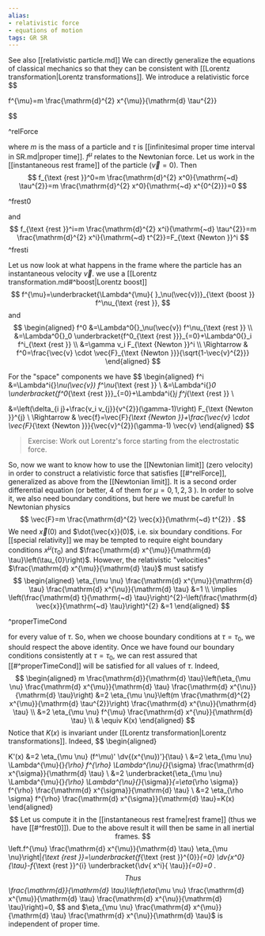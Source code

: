 ```yaml
---
alias:
- relativistic force
- equations of motion
tags: GR SR
---
```

See also [[relativistic particle.md]]
We can directly generalize the equations of classical mechanics so that they can be consistent with [[Lorentz transformation|Lorentz transformations]]. We introduce a relativistic force
$$

f^{\mu}=m \frac{\mathrm{d}^{2} x^{\mu}}{\mathrm{d} \tau^{2}}

$$

^relForce

where $m$ is the mass of a particle and $\tau$ is [[infinitesimal proper time interval in SR.md|proper time]]. $f^{\mu}$ relates to the Newtonian force. Let us work in the [[instantaneous rest frame]] of the particle $(\vec{v}=0)$. Then
$$
f_{\text {rest }}^0=m \frac{\mathrm{d}^{2} x^0}{\mathrm{~d} \tau^{2}}=m \frac{\mathrm{d}^{2} x^0}{\mathrm{~d} x^{0^{2}}}=0
$$

^frest0

and
$$
f_{\text {rest }}^i=m \frac{\mathrm{d}^{2} x^i}{\mathrm{~d} \tau^{2}}=m \frac{\mathrm{d}^{2} x^i}{\mathrm{~d} t^{2}}=F_{\text {Newton }}^i
$$
^fresti

Let us now look at what happens in the frame where the particle has an instantaneous velocity $\vec{v}$. we use a [[Lorentz transformation.md#^boost|Lorentz boost]]
$$
f^{\mu}=\underbracket{\Lambda^{\mu}{ }_\nu(\vec{v})}_{\text {boost }} f^\nu_{\text {rest }},
$$
and
$$
\begin{aligned}
f^0  &=\Lambda^0{}_\nu(\vec{v}) f^\nu_{\text {rest }} \\
     &=\Lambda^0{}_0 \underbracket{f^0_{\text {rest }}}_{=0}+\Lambda^0{}_i f^i_{\text {rest }} \\
     &=\gamma v_i F_{\text {Newton }}^i \\
\Rightarrow & f^0=\frac{\vec{v} \cdot \vec{F}_{\text {Newton }}}{\sqrt{1-\vec{v}^{2}}}
\end{aligned}
$$

For the "space" components we have
$$
\begin{aligned}
f^i  &=\Lambda^i{}_\nu(\vec{v}) f^\nu_{\text {rest }} \\
     &=\Lambda^i{}_0 \underbracket{f^0_{\text {rest }}}_{=0}+\Lambda^i{}_j f^j_{\text {rest }} \\


&=\left(\delta_{i j}+\frac{v_i v_{j}}{v^{2}}(\gamma-1)\right) F_{\text {Newton }}^{j} \\
\Rightarrow & \vec{f}=\vec{F}_{\text {Newton }}+\frac{\vec{v} \cdot \vec{F}_{\text {Newton }}}{\vec{v}^{2}}(\gamma-1) \vec{v}
\end{aligned}
$$
>Exercise: Work out Lorentz's force starting from the electrostatic force.

So, now we want to know how to use the [[Newtonian limit]] (zero velocity) in order to construct a relativistic force that satisfies [[#^relForce]], generalized as above from the [[Newtonian limit]]. It is a second order differential equation (or better, 4 of them for $\mu=0,1,2,3$ ). In order to solve it, we also need boundary conditions, but here we must be careful! In Newtonian physics
$$
\vec{F}=m \frac{\mathrm{d}^{2} \vec{x}}{\mathrm{~d} t^{2}} .
$$
We need $\vec{x}(0)$ and $\dot{\vec{x}}(0)$, i.e. six boundary conditions. For [[special relativity]] we may be tempted to require eight boundary conditions $x^{\mu}\left(\tau_{0}\right)$ and $\frac{\mathrm{d} x^{\mu}}{\mathrm{d} \tau}\left(\tau_{0}\right)$. However, the relativistic "velocities" $\frac{\mathrm{d} x^{\mu}}{\mathrm{d} \tau}$ must satisfy
$$
\begin{aligned}
\eta_{\mu \nu} \frac{\mathrm{d} x^{\mu}}{\mathrm{d} \tau} \frac{\mathrm{d} x^{\nu}}{\mathrm{d} \tau} &=1 \\
\implies \left(\frac{\mathrm{d} t}{\mathrm{~d} \tau}\right)^{2}-\left(\frac{\mathrm{d} \vec{x}}{\mathrm{~d} \tau}\right)^{2} &=1
\end{aligned}
$$

^properTimeCond

for every value of $\tau$. So, when we choose boundary conditions at $\tau=\tau_{0}$, we should respect the above identity. Once we have found our boundary conditions consistently at $\tau=\tau_{0}$, we can rest assured that [[#^properTimeCond]] will be satisfied for all values of $\tau$. Indeed,
$$
\begin{aligned}
m \frac{\mathrm{d}}{\mathrm{d} \tau}\left(\eta_{\mu \nu} \frac{\mathrm{d} x^{\mu}}{\mathrm{d} \tau} \frac{\mathrm{d} x^{\nu}}{\mathrm{d} \tau}\right) &=2 \eta_{\mu \nu}\left(m \frac{\mathrm{d}^{2} x^{\mu}}{\mathrm{d} \tau^{2}}\right) \frac{\mathrm{d} x^{\nu}}{\mathrm{d} \tau} \\
&=2 \eta_{\mu \nu} f^{\mu} \frac{\mathrm{d} x^{\nu}}{\mathrm{d} \tau} \\
& \equiv K(x)
\end{aligned}
$$
Notice that $K(x)$ is invariant under [[Lorentz transformation|Lorentz transformations]]. Indeed,
$$
\begin{aligned}

K'(x) &=2 \eta_{\mu \nu} (f^\mu)' \dv{(x^{\nu})'}{\tau} \\
&=2 \eta_{\mu \nu} \Lambda^{\mu}{}_{\rho} f^{\rho} \Lambda^{\nu}{}_{\sigma} \frac{\mathrm{d} x^{\sigma}}{\mathrm{d} \tau} \\
&=2 \underbracket{\eta_{\mu \nu} \Lambda^{\mu}{}_{\rho} \Lambda^{\nu}{}_{\sigma}}_{=\eta_{\rho \sigma}} f^{\rho} \frac{\mathrm{d} x^{\sigma}}{\mathrm{d} \tau} \\
&=2 \eta_{\rho \sigma} f^{\rho} \frac{\mathrm{d} x^{\sigma}}{\mathrm{d} \tau}=K(x)
\end{aligned}
$$
Let us compute it in the [[instantaneous rest frame|rest frame]] (thus we have [[#^frest0]]). Due to the above result it will then be same in all inertial frames.
$$
\left.f^{\mu} \frac{\mathrm{d} x^{\mu}}{\mathrm{d} \tau} \eta_{\mu \nu}\right|_{\text {rest }}=\underbracket{f_{\text {rest }}^{0}}_{=0} \dv{x^0}{\tau}-f_{\text {rest }}^{i} \underbracket{\dv{ x^i}{ \tau}}_{=0}=0 .
$$
Thus
$$
\frac{\mathrm{d}}{\mathrm{d} \tau}\left(\eta_{\mu \nu} \frac{\mathrm{d} x^{\mu}}{\mathrm{d} \tau} \frac{\mathrm{d} x^{\nu}}{\mathrm{d} \tau}\right)=0,
$$
and $\eta_{\mu \nu} \frac{\mathrm{d} x^{\mu}}{\mathrm{d} \tau} \frac{\mathrm{d} x^{\nu}}{\mathrm{d} \tau}$ is independent of proper time.